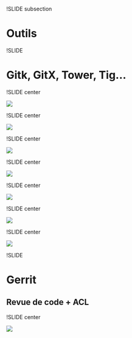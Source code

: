 !SLIDE subsection

# Outils

!SLIDE

# Gitk, GitX, Tower, Tig...

!SLIDE center

![](gitk.png)

!SLIDE center

![](git-gui.jpg)

!SLIDE center

![](gitx.jpg)

!SLIDE center

![](giggle.png)

!SLIDE center

![](tig.png)

!SLIDE center

![](tower1.jpg)

!SLIDE center

![](cgit.png)

!SLIDE

# Gerrit
## Revue de code + ACL

!SLIDE center

![](gerrit1.png)
